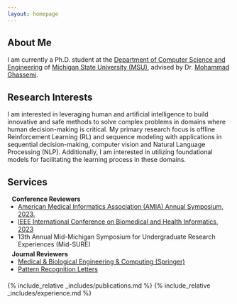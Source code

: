 ```yaml
---
layout: homepage
---
```


## <span id="about-me">About Me</span>


I am currently a Ph.D. student at the [Department of Computer Science and Engineering](https://engineering.msu.edu/about/departments/cse) of [Michigan State University (MSU)](https://msu.edu/), advised by Dr. [Mohammad Ghassemi](https://scholar.google.co.in/citations?user=SXGVLXQAAAAJ&hl=en).  

## <span id="research-interests"> Research Interests </span>
I am interested in leveraging human and artificial intelligence to build innovative and safe methods to solve complex problems in domains where human decision-making is critical. My primary research focus is offline Reinforcement Learning (RL) and sequence modeling with applications in sequential decision-making, computer vision and Natural Language Processing (NLP). Additionally, I am interested in utilizing foundational models for facilitating the learning process in these domains.


##  <span id="services"> Services </span>

<h4 style="margin:0 10px 0;">Conference Reviewers</h4>

<ul style="margin:0 0 5px;">
  <li><a href="https://amia.org/" ><autocolor>American Medical Informatics Association (AMIA) Annual Symposium, 2023.</autocolor></a></li>
  <li><a href="https://embc.embs.org/"><autocolor>IEEE International Conference on Biomedical and Health Informatics, 2023</autocolor></a></li>
  <li><a><autocolor>13th Annual Mid-Michigan Symposium for Undergraduate Research Experiences (Mid-SURE)</autocolor></a></li>
</ul>


<h4 style="margin:0 10px 0;">Journal Reviewers</h4>

<ul style="margin:0 0 20px;">
  <li><a href="https://link.springer.com/journal/11517"><autocolor>Medical & Biological Engineering & Computing (Springer)</autocolor></a></li>
  <li><a href="https://www.sciencedirect.com/journal/pattern-recognition-letters"><autocolor>Pattern Recognition Letters</autocolor></a></li>
</ul>


{% include_relative _includes/publications.md %}
{% include_relative _includes/experience.md %}


<!-- {% include_relative _includes/services.md %} -->